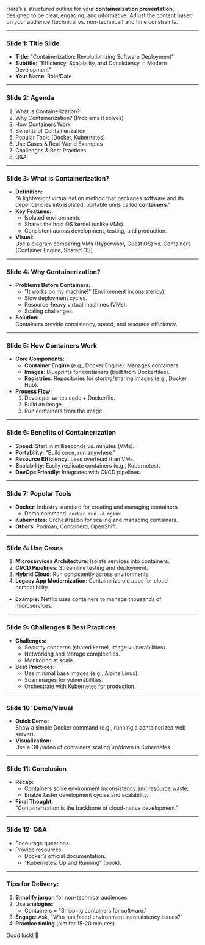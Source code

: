 Here’s a structured outline for your **containerization presentation**, designed to be clear, engaging, and informative. Adjust the content based on your audience (technical vs. non-technical) and time constraints.

---

### **Slide 1: Title Slide**
- **Title:** "Containerization: Revolutionizing Software Deployment"  
- **Subtitle:** "Efficiency, Scalability, and Consistency in Modern Development"  
- **Your Name**, Role/Date  

---

### **Slide 2: Agenda**  
1. What is Containerization?  
2. Why Containerization? (Problems it solves)  
3. How Containers Work  
4. Benefits of Containerization  
5. Popular Tools (Docker, Kubernetes)  
6. Use Cases & Real-World Examples  
7. Challenges & Best Practices  
8. Q&A  

---

### **Slide 3: What is Containerization?**  
- **Definition:**  
  "A lightweight virtualization method that packages software and its dependencies into isolated, portable units called **containers**."  
- **Key Features:**  
  - Isolated environments.  
  - Shares the host OS kernel (unlike VMs).  
  - Consistent across development, testing, and production.  
- **Visual:**  
  Use a diagram comparing VMs (Hypervisor, Guest OS) vs. Containers (Container Engine, Shared OS).  

---

### **Slide 4: Why Containerization?**  
- **Problems Before Containers:**  
  - "It works on my machine!" (Environment inconsistency).  
  - Slow deployment cycles.  
  - Resource-heavy virtual machines (VMs).  
  - Scaling challenges.  
- **Solution:**  
  Containers provide consistency, speed, and resource efficiency.  

---

### **Slide 5: How Containers Work**  
- **Core Components:**  
  - **Container Engine** (e.g., Docker Engine): Manages containers.  
  - **Images**: Blueprints for containers (built from Dockerfiles).  
  - **Registries**: Repositories for storing/sharing images (e.g., Docker Hub).  
- **Process Flow:**  
  1. Developer writes code + Dockerfile.  
  2. Build an image.  
  3. Run containers from the image.  

---

### **Slide 6: Benefits of Containerization**  
- **Speed**: Start in milliseconds vs. minutes (VMs).  
- **Portability**: "Build once, run anywhere."  
- **Resource Efficiency**: Less overhead than VMs.  
- **Scalability**: Easily replicate containers (e.g., Kubernetes).  
- **DevOps Friendly**: Integrates with CI/CD pipelines.  

---

### **Slide 7: Popular Tools**  
- **Docker**: Industry standard for creating and managing containers.  
  - Demo command: `docker run -d nginx`  
- **Kubernetes**: Orchestration for scaling and managing containers.  
- **Others**: Podman, Containerd, OpenShift.  

---

### **Slide 8: Use Cases**  
1. **Microservices Architecture**: Isolate services into containers.  
2. **CI/CD Pipelines**: Streamline testing and deployment.  
3. **Hybrid Cloud**: Run consistently across environments.  
4. **Legacy App Modernization**: Containerize old apps for cloud compatibility.  
- **Example:** Netflix uses containers to manage thousands of microservices.  

---

### **Slide 9: Challenges & Best Practices**  
- **Challenges:**  
  - Security concerns (shared kernel, image vulnerabilities).  
  - Networking and storage complexities.  
  - Monitoring at scale.  
- **Best Practices:**  
  - Use minimal base images (e.g., Alpine Linux).  
  - Scan images for vulnerabilities.  
  - Orchestrate with Kubernetes for production.  

---

### **Slide 10: Demo/Visual**  
- **Quick Demo:**  
  Show a simple Docker command (e.g., running a containerized web server).  
- **Visualization:**  
  Use a GIF/video of containers scaling up/down in Kubernetes.  

---

### **Slide 11: Conclusion**  
- **Recap:**  
  - Containers solve environment inconsistency and resource waste.  
  - Enable faster development cycles and scalability.  
- **Final Thought:**  
  "Containerization is the backbone of cloud-native development."  

---

### **Slide 12: Q&A**  
- Encourage questions.  
- Provide resources:  
  - Docker’s official documentation.  
  - "Kubernetes: Up and Running" (book).  

---

### **Tips for Delivery:**  
1. **Simplify jargon** for non-technical audiences.  
2. Use **analogies**:  
   - Containers = "Shipping containers for software."  
3. **Engage**: Ask, "Who has faced environment inconsistency issues?"  
4. **Practice timing** (aim for 15-20 minutes).  

Good luck! 🚀
